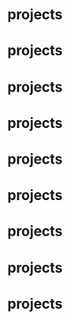 # projects

# projects

# projects
# projects

# projects

# projects

# projects

# projects

# projects
